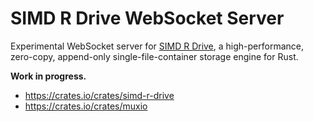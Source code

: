 # SIMD R Drive WebSocket Server

Experimental WebSocket server for [SIMD R Drive](https://crates.io/crates/simd-r-drive), a high-performance, zero-copy, append-only single-file-container storage engine for Rust.

**Work in progress.**

- https://crates.io/crates/simd-r-drive
- https://crates.io/crates/muxio
